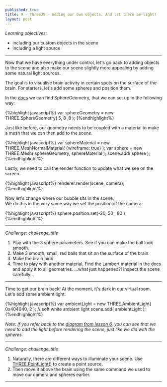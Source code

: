 ```yaml
---
published: true
title: 9 - ThreeJS - Adding our own objects. And let there be light! 
layout: post
---
```


_Learning objectives:_

* including our custom objects in the scene
* including a light source

___


Now that we have everything under control, let's go back to adding objects to the scene and also make our scene slightly more appealing by adding some natural light sources. 

The goal is to visualise brain activity in certain spots on the surface of the brain. For starters, let's add some spheres and position them. 

In the [docs](https://threejs.org/docs/) we can find SphereGeometry, that we can set up in the following way:

{%highlight javascript%}
var sphereGeometry = new THREE.SphereGeometry( 5, 8 ,8 );
{%endhighlight%}

Just like before, our geometry needs to be coupled with a material to make a mesh that we can then add to the scene.  

{%highlight javascript%}
var sphereMaterial = new THREE.MeshNormalMaterial( {wireframe: true} );
var sphere = new THREE.Mesh( sphereGeometry, sphereMaterial );
scene.add( sphere );
{%endhighlight%}

Lastly, we need to call the render function to update what we see on the screen. 

{%highlight javascript%}
renderer.render(scene, camera);
{%endhighlight%}


Now let's change where our bubble sits in the scene.  
We do this in the very same way we set the position of the camera:

{%highlight javascript%}
sphere.position.set(-20, 50 , 80 )
{%endhighlight%}	

___

_Challenge: challenge_title_

1. Play with the 3 sphere parameters. See if you can make the ball look smooth. 
1. Make 3 smooth, small, red balls that sit on the surface of the brain. 
1. Make the brain pink
1. Time to play with another material. Find the Lambert material in the docs and apply it to all geometries.
...what just happened?! Inspect the scene carefully... 

___ 

Time to get our brain back! 
At the moment, it's dark in our virtual room. Let's add some ambient light: 

{%highlight javascript%}
var ambientLight = new THREE.AmbientLight( 0x404040, 2 ); // soft white ambient light
scene.add( ambientLight );
{%endhighlight%}

_Note: If you refer back to the [diagram from lesson 6](https://raw.githubusercontent.com/IsaKiko/ThreeJS-course/master/_posts/flow.png), you can see that we need to add the light before rendering the scene, just like we did with the spheres._


___

_Challenge: challenge_title_

1. Naturally, there are different ways to illuminate your scene. Use [THREE.PointLight()](https://threejs.org/docs/#api/lights/PointLight) to create a point source. 
1. Then move it above the brain using the same command we used to move our camera and spheres earlier. 

___


<!-- links: [https://threejs.org/examples](https://threejs.org/examples)
code:
	{%highlight html%}
	<script type="text/javascript" src="OrbitControls.js"></script>
	{%endhighlight%}

challenges:
___

_Challenge: Playing with libraries

Find and include the "trackball" controls in the ThreeJS examples following the steps above and explore how they are different.  

___ -->
